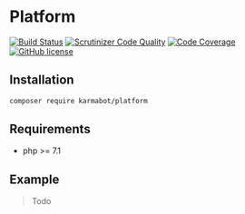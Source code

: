 # Platform

[![Build Status](https://travis-ci.org/KarmaCore/Platform.svg?branch=master)](https://travis-ci.org/KarmaCore/Platform)
[![Scrutinizer Code Quality](https://scrutinizer-ci.com/g/KarmaCore/Platform/badges/quality-score.png?b=master)](https://scrutinizer-ci.com/g/KarmaCore/Platform/?branch=master)
[![Code Coverage](https://scrutinizer-ci.com/g/KarmaCore/Platform/badges/coverage.png?b=master)](https://scrutinizer-ci.com/g/KarmaCore/Platform/?branch=master)
[![GitHub license](https://img.shields.io/badge/license-MIT-green.svg)](https://raw.githubusercontent.com/KarmaCore/Platform/master/LICENSE)

## Installation

```bash
composer require karmabot/platform
```

## Requirements

- php >= 7.1

## Example

> Todo
